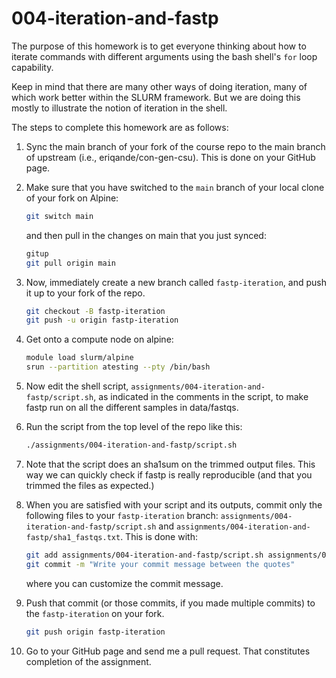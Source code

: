 # 004-iteration-and-fastp

The purpose of this homework is to get everyone thinking about how to
iterate commands with different arguments using the bash shell's
`for` loop capability.

Keep in mind that there are many other ways of doing iteration, many
of which work better within the SLURM framework.  But we are doing this
mostly to illustrate the notion of iteration in the shell.

The steps to complete this homework are as follows:

1. Sync the main branch of your fork of the course repo to the
main branch of upstream (i.e., eriqande/con-gen-csu). This is done
on your GitHub page.
2. Make sure that you have switched to the `main` branch of your local
clone of your fork on Alpine:
    ```sh
    git switch main
    ```
    and then pull in the changes on main
    that you just synced:
    ```sh
    gitup
    git pull origin main
    ```
3. Now, immediately create a new branch called `fastp-iteration`,
and push it up to your fork of the repo.
    ```sh
    git checkout -B fastp-iteration
    git push -u origin fastp-iteration
    ```
4. Get onto a compute node on alpine:
    ```sh
    module load slurm/alpine
    srun --partition atesting --pty /bin/bash
    ```
4. Now edit the shell script, `assignments/004-iteration-and-fastp/script.sh`, as indicated in the
comments in the script, to make fastp run on all the different
samples in data/fastqs.
5. Run the script from the top level of the repo like this:
    ```sh
    ./assignments/004-iteration-and-fastp/script.sh
    ```
6. Note that the script does an sha1sum on the trimmed output files.  This
way we can quickly check if fastp is really reproducible (and that you
trimmed the files as expected.)
7. When you are satisfied with your script and its outputs, commit only the following files to your `fastp-iteration` branch: `assignments/004-iteration-and-fastp/script.sh` and `assignments/004-iteration-and-fastp/sha1_fastqs.txt`. This is done with:
    ```sh
    git add assignments/004-iteration-and-fastp/script.sh assignments/004-iteration-and-fastp/sha1_fastqs.txt
    git commit -m "Write your commit message between the quotes"
    ```
    where you can customize the commit message.

8. Push that commit (or those commits, if you made
multiple commits) to the `fastp-iteration` on your fork.
    ```sh
    git push origin fastp-iteration
    ```

9. Go to your GitHub page and send me a pull request.  That constitutes completion of the assignment.


